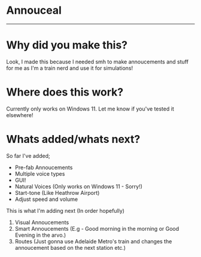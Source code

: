 # Annouceal
***
# Why did you make this?
Look, I made this because I needed smh to make annoucements and stuff for me as I'm a train nerd and use it for simulations!

# Where does this work?
Currently only works on Windows 11. Let me know if you've tested it elsewhere!

# Whats added/whats next?
So far I've added;
- Pre-fab Annoucements
- Multiple voice types
- GUI!
- Natural Voices (Only works on Windows 11 - Sorry!)
- Start-tone (Like Heathrow Airport)
- Adjust speed and volume

This is what I'm adding next (In order hopefully)
1. Visual Annoucements
2. Smart Annoucements (E.g - Good morning in the morning or Good Evening in the arvo.)
3. Routes (Just gonna use Adelaide Metro's train and changes the annoucement based on the next station etc.)